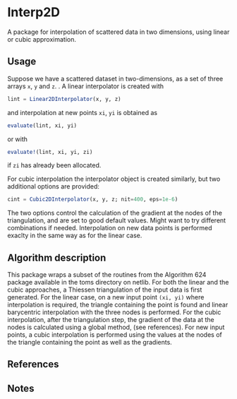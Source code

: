 Interp2D
========

A package for interpolation of scattered data in two dimensions, using linear or cubic approximation. 

Usage
-----
Suppose we have a scattered dataset in two-dimensions, as a set of three arrays `x`, `y` and `z`.
.  A linear interpolator is created with
```julia
lint = Linear2DInterpolator(x, y, z)
```
and interpolation at new points `xi`, `yi` is obtained as 
```julia
evaluate(lint, xi, yi)
```
or with 
```julia
evaluate!(lint, xi, yi, zi)
```
if `zi` has already been allocated. 

For cubic interpolation the interpolator object is created similarly, but two additional options are provided:
```julia
cint = Cubic2DInterpolator(x, y, z; nit=400, eps=1e-6)
```
The two options control the calculation of the gradient at the nodes of the triangulation, and are set to good default values.  Might want to try different combinations if needed. Interpolation on new data points is performed exaclty in the same way as for the linear case.

Algorithm description
---------------------
This package wraps a subset of the routines from the Algorithm 624 package available in the toms directory on netlib. For both the linear and the cubic approaches, a Thiessen triangulation of the input data is first generated. For the linear case, on a new input point `(xi, yi)` where interpolation is required, the triangle containing the point is found and linear barycentric interpolation with the three nodes is performed. For the cubic interpolation, after the triangulation step, the gradient of the data at the nodes is calculated using a global method, (see references). For new input points, a cubic interpolation is performed using the values at the nodes of the triangle containing the point as well as the gradients.


References
----------

Notes
-----
